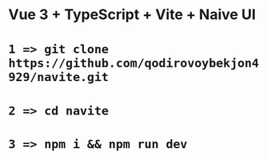 # Vue 3 + TypeScript + Vite + Naive UI

# `1 => git clone https://github.com/qodirovoybekjon4929/navite.git`
# `2 => cd navite`
# `3 => npm i && npm run dev`